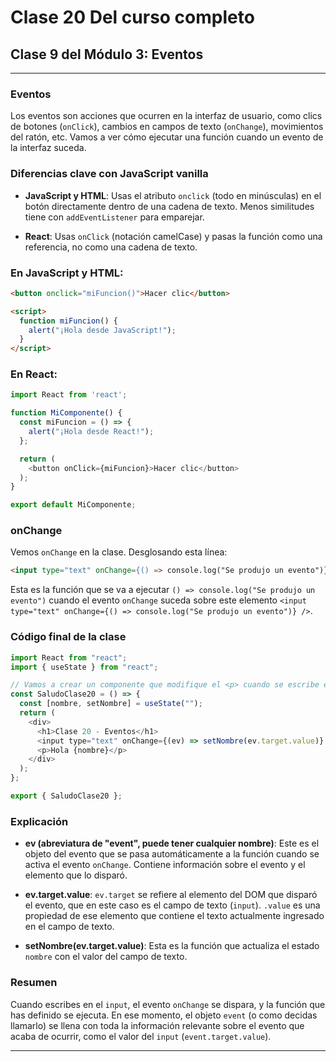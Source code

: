 # Clase 20 Del curso completo

## Clase 9 del Módulo 3: Eventos

---

### Eventos

Los eventos son acciones que ocurren en la interfaz de usuario, como clics de botones (`onClick`), cambios en campos de texto (`onChange`), movimientos del ratón, etc. Vamos a ver cómo ejecutar una función cuando un evento de la interfaz suceda.

### Diferencias clave con JavaScript vanilla 

- **JavaScript y HTML**: Usas el atributo `onclick` (todo en minúsculas) en el botón directamente dentro de una cadena de texto. Menos similitudes tiene con `addEventListener` para emparejar.

- **React**: Usas `onClick` (notación camelCase) y pasas la función como una referencia, no como una cadena de texto.

### En JavaScript y HTML:

```html
<button onclick="miFuncion()">Hacer clic</button>

<script>
  function miFuncion() {
    alert("¡Hola desde JavaScript!");
  }
</script>
```

### En React:

```javascript
import React from 'react';

function MiComponente() {
  const miFuncion = () => {
    alert("¡Hola desde React!");
  };

  return (
    <button onClick={miFuncion}>Hacer clic</button>
  );
}

export default MiComponente;
```

### onChange

Vemos `onChange` en la clase. Desglosando esta línea:

```html
<input type="text" onChange={() => console.log("Se produjo un evento")} />
```

Esta es la función que se va a ejecutar `() => console.log("Se produjo un evento")` cuando el evento `onChange` suceda sobre este elemento `<input type="text" onChange={() => console.log("Se produjo un evento")} />`.

### Código final de la clase

```javascript
import React from "react";
import { useState } from "react";

// Vamos a crear un componente que modifique el <p> cuando se escribe en el <input>
const SaludoClase20 = () => {
  const [nombre, setNombre] = useState("");
  return (
    <div>
      <h1>Clase 20 - Eventos</h1>
      <input type="text" onChange={(ev) => setNombre(ev.target.value)} />
      <p>Hola {nombre}</p>
    </div>
  );
};

export { SaludoClase20 };
```

### Explicación

- **ev (abreviatura de "event", puede tener cualquier nombre)**:
  Este es el objeto del evento que se pasa automáticamente a la función cuando se activa el evento `onChange`. Contiene información sobre el evento y el elemento que lo disparó.

- **ev.target.value**:
  `ev.target` se refiere al elemento del DOM que disparó el evento, que en este caso es el campo de texto (`input`). `.value` es una propiedad de ese elemento que contiene el texto actualmente ingresado en el campo de texto.

- **setNombre(ev.target.value)**:
  Esta es la función que actualiza el estado `nombre` con el valor del campo de texto.

### Resumen

Cuando escribes en el `input`, el evento `onChange` se dispara, y la función que has definido se ejecuta. En ese momento, el objeto `event` (o como decidas llamarlo) se llena con toda la información relevante sobre el evento que acaba de ocurrir, como el valor del `input` (`event.target.value`).

---
